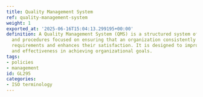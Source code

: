 ```yaml
---
title: Quality Management System
ref: quality-management-system
weight: 1
exported_at: '2025-06-16T15:04:13.299195+00:00'
definition: A Quality Management System (QMS) is a structured system of processes
  and procedures focused on ensuring that an organization consistently meets customer
  requirements and enhances their satisfaction. It is designed to improve efficiency
  and effectiveness in achieving organizational goals.
tags:
- policies
- management
id: GL295
categories:
- ISO terminology
---
```


